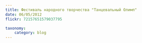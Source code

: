 ```yaml
---
title: Фестиваль народного творчества "Танцевальный Олимп"
date: 06/05/2012
flickr: 72157651579037795

taxonomy:
    category: blog
---
```

